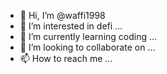 - 👋 Hi, I’m @waffi1998
- 👀 I’m interested in defi ...
- 🌱 I’m currently learning coding ...
- 💞️ I’m looking to collaborate on ...
- 📫 How to reach me ...

<!---
waffi1998/waffi1998 is a ✨ special ✨ repository because its `README.md` (this file) appears on your GitHub profile.
You can click the Preview link to take a look at your changes.
--->
